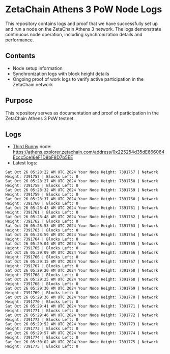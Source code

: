 # ZetaChain Athens 3 PoW Node Logs
This repository contains logs and proof that we have successfully set up and run a node on the ZetaChain Athens 3 network. The logs demonstrate continuous node operation, including synchronization details and performance.

## Contents
- Node setup information
- Synchronization logs with block height details
- Ongoing proof of work logs to verify active participation in the ZetaChain network

## Purpose
This repository serves as documentation and proof of participation in the ZetaChain Athens 3 PoW testnet.

## Logs

- [Third Bunny](https://thirdbunny.xyz/) node: https://athens.explorer.zetachain.com/address/0x225254d35dE666064Eccc5ce16eF1D8bF8D7b5EE
- Latest logs:
```
Sat Oct 26 05:28:22 AM UTC 2024 Your Node Height: 7391757 | Network Height: 7391757 | Blocks Left: 0
Sat Oct 26 05:28:27 AM UTC 2024 Your Node Height: 7391758 | Network Height: 7391758 | Blocks Left: 0
Sat Oct 26 05:28:32 AM UTC 2024 Your Node Height: 7391759 | Network Height: 7391759 | Blocks Left: 0
Sat Oct 26 05:28:37 AM UTC 2024 Your Node Height: 7391760 | Network Height: 7391760 | Blocks Left: 0
Sat Oct 26 05:28:43 AM UTC 2024 Your Node Height: 7391761 | Network Height: 7391761 | Blocks Left: 0
Sat Oct 26 05:28:48 AM UTC 2024 Your Node Height: 7391762 | Network Height: 7391762 | Blocks Left: 0
Sat Oct 26 05:28:53 AM UTC 2024 Your Node Height: 7391763 | Network Height: 7391763 | Blocks Left: 0
Sat Oct 26 05:28:59 AM UTC 2024 Your Node Height: 7391764 | Network Height: 7391764 | Blocks Left: 0
Sat Oct 26 05:29:04 AM UTC 2024 Your Node Height: 7391765 | Network Height: 7391765 | Blocks Left: 0
Sat Oct 26 05:29:09 AM UTC 2024 Your Node Height: 7391766 | Network Height: 7391766 | Blocks Left: 0
Sat Oct 26 05:29:15 AM UTC 2024 Your Node Height: 7391767 | Network Height: 7391767 | Blocks Left: 0
Sat Oct 26 05:29:20 AM UTC 2024 Your Node Height: 7391768 | Network Height: 7391768 | Blocks Left: 0
Sat Oct 26 05:29:25 AM UTC 2024 Your Node Height: 7391768 | Network Height: 7391768 | Blocks Left: 0
Sat Oct 26 05:29:30 AM UTC 2024 Your Node Height: 7391769 | Network Height: 7391769 | Blocks Left: 0
Sat Oct 26 05:29:36 AM UTC 2024 Your Node Height: 7391770 | Network Height: 7391770 | Blocks Left: 0
Sat Oct 26 05:29:41 AM UTC 2024 Your Node Height: 7391771 | Network Height: 7391771 | Blocks Left: 0
Sat Oct 26 05:29:46 AM UTC 2024 Your Node Height: 7391772 | Network Height: 7391772 | Blocks Left: 0
Sat Oct 26 05:29:52 AM UTC 2024 Your Node Height: 7391773 | Network Height: 7391773 | Blocks Left: 0
Sat Oct 26 05:29:57 AM UTC 2024 Your Node Height: 7391774 | Network Height: 7391774 | Blocks Left: 0
Sat Oct 26 05:30:02 AM UTC 2024 Your Node Height: 7391775 | Network Height: 7391775 | Blocks Left: 0
```

